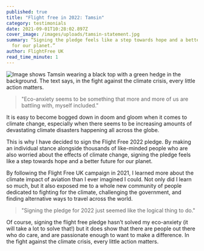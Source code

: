 ```yaml
---
published: true
title: "Flight free in 2022: Tamsin"
category: testimonials
date: 2021-09-01T10:28:02.897Z
cover_image: /images/uploads/tamsin-statement.jpg
summary: “Signing the pledge feels like a step towards hope and a better future
  for our planet.”
author: FlightFree UK
read_time_minute: 1
---
```

![Image shows Tamsin wearing a black top with a green hedge in the background. The text says, in the fight against the climate crisis, every little action matters.](/images/uploads/tamsin-statement.jpg)

> "Eco-anxiety seems to be something that more and more of us are battling with, myself included." 

It is easy to become bogged down in doom and gloom when it comes to climate change, especially when there seems to be increasing amounts of devastating climate disasters happening all across the globe.

This is why I have decided to sign the Flight Free 2022 pledge. By making an individual stance alongside thousands of like-minded people who are also worried about the effects of climate change, signing the pledge feels like a step towards hope and a better future for our planet.

By following the Flight Free UK campaign in 2021, I learned more about the climate impact of aviation than I ever imagined I could. Not only did I learn so much, but it also exposed me to a whole new community of people dedicated to fighting for the climate, challenging the government, and finding alternative ways to travel across the world. 

> "Signing the pledge for 2022 just seemed like the logical thing to do."

Of course, signing the flight free pledge hasn’t solved my eco-anxiety (it will take a lot to solve that!) but it does show that there are people out there who do care, and are passionate enough to want to make a difference. In the fight against the climate crisis, every little action matters.